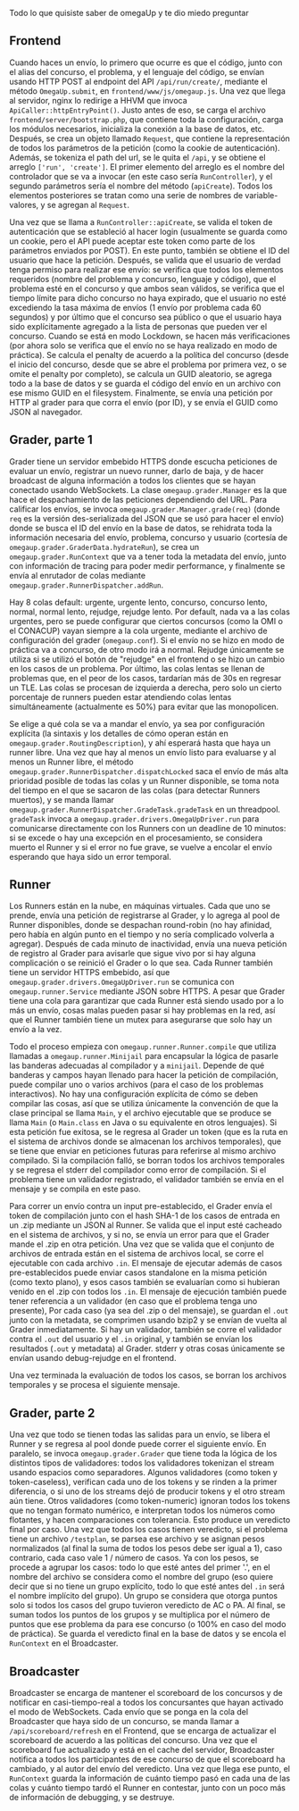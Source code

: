 Todo lo que quisiste saber de omegaUp y te dio miedo preguntar

## Frontend
Cuando haces un envío, lo primero que ocurre es que el código, junto con el alias del concurso, el problema, y el lenguaje del código, se envían usando HTTP POST al endpoint del API `/api/run/create/`, mediante el método `OmegaUp.submit`, en `frontend/www/js/omegaup.js`. Una vez que llega al servidor, nginx lo redirige a HHVM que invoca `ApiCaller::httpEntryPoint()`. Justo antes de eso, se carga el archivo `frontend/server/bootstrap.php`, que contiene toda la configuración, carga los módulos necesarios, inicializa la conexión a la base de datos, etc. Después, se crea un objeto llamado `Request`, que contiene la representación de todos los parámetros de la petición (como la cookie de autenticación). Además, se tokeniza el path del url, se le quita el `/api`, y se obtiene el arreglo `['run', 'create']`. El primer elemento del arreglo es el nombre del controlador que se va a invocar (en este caso sería `RunController`), y el segundo parámetros sería el nombre del método (`apiCreate`). Todos los elementos posteriores se tratan como una serie de nombres de variable-valores, y se agregan al `Request`.

Una vez que se llama a `RunController::apiCreate`, se valida el token de autenticación que se estableció al hacer login (usualmente se guarda como un cookie, pero el API puede aceptar este token como parte de los parámetros enviados por POST). En este punto, también se obtiene el ID del usuario que hace la petición. Después, se valida que el usuario de verdad tenga permiso para realizar ese envío: se verifica que todos los elementos requeridos (nombre del problema y concurso, lenguaje y código), que el problema esté en el concurso y que ambos sean válidos, se verifica que el tiempo límite para dicho concurso no haya expirado, que el usuario no esté excediendo la tasa máxima de envíos (1 envío por problema cada 60 segundos) y por último que el concurso sea público o que el usuario haya sido explícitamente agregado a la lista de personas que pueden ver el concurso. Cuando se está en modo Lockdown, se hacen más verificaciones (por ahora solo se verifica que el envío no se haya realizado en modo de práctica). Se calcula el penalty de acuerdo a la política del concurso (desde el inicio del concurso, desde que se abre el problema por primera vez, o se omite el penalty por completo), se calcula un GUID aleatorio, se agrega todo a la base de datos y se guarda el código del envío en un archivo con ese mismo GUID en el filesystem. Finalmente, se envía una petición por HTTP al grader para que corra el envío (por ID), y se envía el GUID como JSON al navegador.

## Grader, parte 1
Grader tiene un servidor embebido HTTPS donde escucha peticiones de evaluar un envío, registrar un nuevo runner, darlo de baja, y de hacer broadcast de alguna información a todos los clientes que se hayan conectado usando WebSockets. La clase `omegaup.grader.Manager` es la que hace el despachamiento de las peticiones dependiendo del URL. Para calificar los envíos, se invoca `omegaup.grader.Manager.grade(req)` (donde `req` es la versión des-serializada del JSON que se usó para hacer el envío) donde se busca el ID del envío en la base de datos, se rehidrata toda la información necesaria del envío, problema, concurso y usuario (cortesía de `omegaup.grader.GraderData.hydrateRun`), se crea un `omegaup.grader.RunContext` que va a tener toda la metadata del envío, junto con información de tracing para poder medir performance, y finalmente se envía al enrutador de colas mediante `omegaup.grader.RunnerDispatcher.addRun`.

Hay 8 colas default: urgente, urgente lento, concurso, concurso lento, normal, normal lento, rejudge, rejudge lento. Por default, nada va a las colas urgentes, pero se puede configurar que ciertos concursos (como la OMI o el CONACUP) vayan siempre a la cola urgente, mediante el archivo de configuración del grader (`omegaup.conf`). Si el envío no se hizo en modo de práctica va a concurso, de otro modo irá a normal. Rejudge únicamente se utiliza si se utilizó el botón de "rejudge" en el frontend o se hizo un cambio en los casos de un problema. Por último, las colas lentas se llenan de problemas que, en el peor de los casos, tardarían más de 30s en regresar un TLE. Las colas se procesan de izquierda a derecha, pero solo un cierto porcentaje de runners pueden estar atendiendo colas lentas simultáneamente (actualmente es 50%) para evitar que las monopolicen.

Se elige a qué cola se va a mandar el envío, ya sea por configuración explícita (la sintaxis y los detalles de cómo operan están en `omegaup.grader.RoutingDescription`), y ahí esperará hasta que haya un runner libre. Una vez que hay al menos un envío listo para evaluarse y al menos un Runner libre, el método `omegaup.grader.RunnerDispatcher.dispatchLocked` saca el envío de más alta prioridad posible de todas las colas y un Runner disponible, se toma nota del tiempo en el que se sacaron de las colas (para detectar Runners muertos), y se manda llamar `omegaup.grader.RunnerDispatcher.GradeTask.gradeTask` en un threadpool. `gradeTask` invoca a `omegaup.grader.drivers.OmegaUpDriver.run` para comunicarse directamente con los Runners con un deadline de 10 minutos: si se excede o hay una excepción en el procesamiento, se considera muerto el Runner y si el error no fue grave, se vuelve a encolar el envío esperando que haya sido un error temporal.

## Runner
Los Runners están en la nube, en máquinas virtuales. Cada que uno se prende, envía una petición de registrarse al Grader, y lo agrega al pool de Runner disponibles, donde se despachan round-robin (no hay afinidad, pero había en algún punto en el tiempo y no sería complicado volverla a agregar). Después de cada minuto de inactividad, envía una nueva petición de registro al Grader para avisarle que sigue vivo por si hay alguna complicación o se reinició el Grader o lo que sea. Cada Runner también tiene un servidor HTTPS embebido, así que `omegaup.grader.drivers.OmegaUpDriver.run` se comunica con `omegaup.runner.Service` mediante JSON sobre HTTPS. A pesar que Grader tiene una cola para garantizar que cada Runner está siendo usado por a lo más un envío, cosas malas pueden pasar si hay problemas en la red, así que el Runner también tiene un mutex para asegurarse que solo hay un envío a la vez.

Todo el proceso empieza con `omegaup.runner.Runner.compile` que utiliza llamadas a `omegaup.runner.Minijail` para encapsular la lógica de pasarle las banderas adecuadas al compilador y a `minijail`. Depende de qué banderas y campos hayan llenado para hacer la petición de compilación, puede compilar uno o varios archivos (para el caso de los problemas interactivos). No hay una configuración explícita de cómo se deben compilar las cosas, así que se utiliza únicamente la convención de que la clase principal se llama `Main`, y el archivo ejecutable que se produce se llama `Main` (o `Main.class` en Java o su equivalente en otros lenguajes). Si esta petición fue exitosa, se le regresa al Grader un token (que es la ruta en el sistema de archivos donde se almacenan los archivos temporales), que se tiene que enviar en peticiones futuras para referirse al mismo archivo compilado. Si la compilación falló, se borran todos los archivos temporales y se regresa el stderr del compilador como error de compilación. Si el problema tiene un validador registrado, el validador también se envía en el mensaje y se compila en este paso.

Para correr un envío contra un input pre-establecido, el Grader envía el token de compilación junto con el hash SHA-1 de los casos de entrada en un .zip mediante un JSON al Runner. Se valida que el input esté cacheado en el sistema de archivos, y si no, se envía un error para que el Grader mande el .zip en otra petición. Una vez que se valida que el conjunto de archivos de entrada están en el sistema de archivos local, se corre el ejecutable con cada archivo `.in`. El mensaje de ejecutar además de casos pre-establecidos puede enviar casos standalone en la misma petición (como texto plano), y esos casos también se evaluarían como si hubieran venido en el .zip con todos los `.in`. El mensaje de ejecución también puede tener referencia a un validador (en caso que el problema tenga uno presente), Por cada caso (ya sea del .zip o del mensaje), se guardan el `.out` junto con la metadata, se comprimen usando bzip2 y se envían de vuelta al Grader inmediatamente. Si hay un validador, también se corre el validador contra el `.out` del usuario y el `.in` original, y también se envían los resultados (`.out` y metadata) al Grader. stderr y otras cosas únicamente se envían usando debug-rejudge en el frontend.

Una vez terminada la evaluación de todos los casos, se borran los archivos temporales y se procesa el siguiente mensaje.

## Grader, parte 2
Una vez que todo se tienen todas las salidas para un envío, se libera el Runner y se regresa al pool donde puede correr el siguiente envío. En paralelo, se invoca `omegaup.grader.Grader` que tiene toda la lógica de los distintos tipos de validadores: todos los validadores tokenizan el stream usando espacios como separadores. Algunos validadores (como token y token-caseless), verifican cada uno de los tokens y se rinden a la primer diferencia, o si uno de los streams dejó de producir tokens y el otro stream aún tiene. Otros validadores (como token-numeric) ignoran todos los tokens que no tengan formato numérico, e interpretan todos los números como flotantes, y hacen comparaciones con tolerancia. Esto produce un veredicto final por caso. Una vez que todos los casos tienen veredicto, si el problema tiene un archivo `/testplan`, se parsea ese archivo y se asignan pesos normalizados (al final la suma de todos los pesos debe ser igual a 1), caso contrario, cada caso vale 1 / número de casos. Ya con los pesos, se procede a agrupar los casos: todo lo que esté antes del primer '.', en el nombre del archivo se considera como el nombre del grupo (eso quiere decir que si no tiene un grupo explícito, todo lo que esté antes del `.in` será el nombre implícito del grupo). Un grupo se considera que otorga puntos solo si todos los casos del grupo tuvieron veredicto de AC o PA. Al final, se suman todos los puntos de los grupos y se multiplica por el número de puntos que ese problema da para ese concurso (o 100% en caso del modo de práctica). Se guarda el veredicto final en la base de datos y se encola el `RunContext` en el Broadcaster.

## Broadcaster
Broadcaster se encarga de mantener el scoreboard de los concursos y de notificar en casi-tiempo-real a todos los concursantes que hayan activado el modo de WebSockets. Cada envío que se ponga en la cola del Broadcaster que haya sido de un concurso, se manda llamar a `/api/scoreboard/refresh` en el Frontend, que se encarga de actualizar el scoreboard de acuerdo a las políticas del concurso. Una vez que el scoreboard fue actualizado y está en el cache del servidor, Broadcaster notifica a todos los participantes de ese concurso de que el scoreboard ha cambiado, y al autor del envío del veredicto. Una vez que llega ese punto, el `RunContext` guarda la información de cuánto tiempo pasó en cada una de las colas y cuánto tiempo tardó el Runner en contestar, junto con un poco más de información de debugging, y se destruye.
